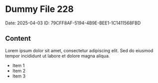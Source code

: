 # Dummy File 228

Date: 2025-04-03
ID: 79CFF8AF-5194-4B9E-BEE1-1C1411568FBD

## Content

Lorem ipsum dolor sit amet, consectetur adipiscing elit.
Sed do eiusmod tempor incididunt ut labore et dolore magna aliqua.

* Item 1
* Item 2
* Item 3
